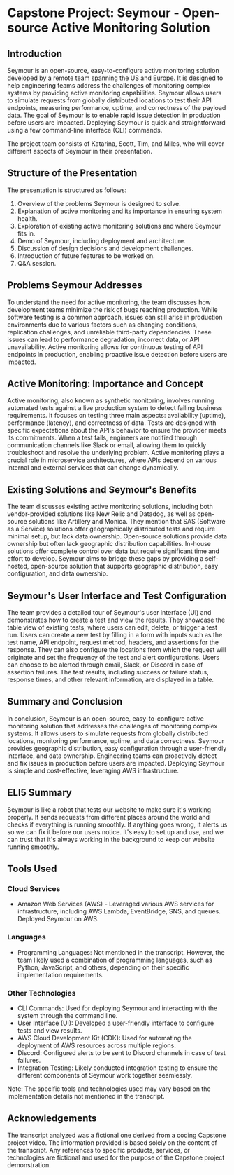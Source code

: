 # Capstone Project: Seymour - Open-source Active Monitoring Solution

## Introduction
Seymour is an open-source, easy-to-configure active monitoring solution developed by a remote team spanning the US and Europe. It is designed to help engineering teams address the challenges of monitoring complex systems by providing active monitoring capabilities. Seymour allows users to simulate requests from globally distributed locations to test their API endpoints, measuring performance, uptime, and correctness of the payload data. The goal of Seymour is to enable rapid issue detection in production before users are impacted. Deploying Seymour is quick and straightforward using a few command-line interface (CLI) commands.

The project team consists of Katarina, Scott, Tim, and Miles, who will cover different aspects of Seymour in their presentation.

## Structure of the Presentation
The presentation is structured as follows:
1. Overview of the problems Seymour is designed to solve.
2. Explanation of active monitoring and its importance in ensuring system health.
3. Exploration of existing active monitoring solutions and where Seymour fits in.
4. Demo of Seymour, including deployment and architecture.
5. Discussion of design decisions and development challenges.
6. Introduction of future features to be worked on.
7. Q&A session.

## Problems Seymour Addresses
To understand the need for active monitoring, the team discusses how development teams minimize the risk of bugs reaching production. While software testing is a common approach, issues can still arise in production environments due to various factors such as changing conditions, replication challenges, and unreliable third-party dependencies. These issues can lead to performance degradation, incorrect data, or API unavailability. Active monitoring allows for continuous testing of API endpoints in production, enabling proactive issue detection before users are impacted.

## Active Monitoring: Importance and Concept
Active monitoring, also known as synthetic monitoring, involves running automated tests against a live production system to detect failing business requirements. It focuses on testing three main aspects: availability (uptime), performance (latency), and correctness of data. Tests are designed with specific expectations about the API's behavior to ensure the provider meets its commitments. When a test fails, engineers are notified through communication channels like Slack or email, allowing them to quickly troubleshoot and resolve the underlying problem. Active monitoring plays a crucial role in microservice architectures, where APIs depend on various internal and external services that can change dynamically.

## Existing Solutions and Seymour's Benefits
The team discusses existing active monitoring solutions, including both vendor-provided solutions like New Relic and Datadog, as well as open-source solutions like Artillery and Monica. They mention that SAS (Software as a Service) solutions offer geographically distributed tests and require minimal setup, but lack data ownership. Open-source solutions provide data ownership but often lack geographic distribution capabilities. In-house solutions offer complete control over data but require significant time and effort to develop. Seymour aims to bridge these gaps by providing a self-hosted, open-source solution that supports geographic distribution, easy configuration, and data ownership.

## Seymour's User Interface and Test Configuration
The team provides a detailed tour of Seymour's user interface (UI) and demonstrates how to create a test and view the results. They showcase the table view of existing tests, where users can edit, delete, or trigger a test run. Users can create a new test by filling in a form with inputs such as the test name, API endpoint, request method, headers, and assertions for the response. They can also configure the locations from which the request will originate and set the frequency of the test and alert configurations. Users can choose to be alerted through email, Slack, or Discord in case of assertion failures. The test results, including success or failure status, response times, and other relevant information, are displayed in a table.

## Summary and Conclusion
In conclusion, Seymour is an open-source, easy-to-configure active monitoring solution that addresses the challenges of monitoring complex systems. It allows users to simulate requests from globally distributed locations, monitoring performance, uptime, and data correctness. Seymour provides geographic distribution, easy configuration through a user-friendly interface, and data ownership. Engineering teams can proactively detect and fix issues in production before users are impacted. Deploying Seymour is simple and cost-effective, leveraging AWS infrastructure.

## ELI5 Summary
Seymour is like a robot that tests our website to make sure it's working properly. It sends requests from different places around the world and checks if everything is running smoothly. If anything goes wrong, it alerts us so we can fix it before our users notice. It's easy to set up and use, and we can trust that it's always working in the background to keep our website running smoothly.

## Tools Used
### Cloud Services
- Amazon Web Services (AWS) - Leveraged various AWS services for infrastructure, including AWS Lambda, EventBridge, SNS, and queues. Deployed Seymour on AWS.

### Languages
- Programming Languages: Not mentioned in the transcript. However, the team likely used a combination of programming languages, such as Python, JavaScript, and others, depending on their specific implementation requirements.

### Other Technologies
- CLI Commands: Used for deploying Seymour and interacting with the system through the command line.
- User Interface (UI): Developed a user-friendly interface to configure tests and view results.
- AWS Cloud Development Kit (CDK): Used for automating the deployment of AWS resources across multiple regions.
- Discord: Configured alerts to be sent to Discord channels in case of test failures.
- Integration Testing: Likely conducted integration testing to ensure the different components of Seymour work together seamlessly.

Note: The specific tools and technologies used may vary based on the implementation details not mentioned in the transcript.

## Acknowledgements
The transcript analyzed was a fictional one derived from a coding Capstone project video. The information provided is based solely on the content of the transcript. Any references to specific products, services, or technologies are fictional and used for the purpose of the Capstone project demonstration.